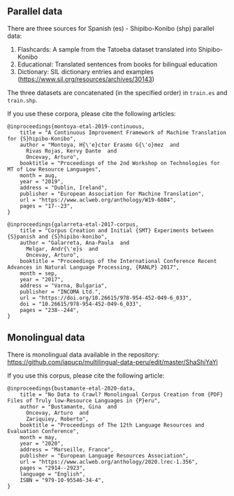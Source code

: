## Parallel data

There are three sources for Spanish (es) - Shipibo-Konibo (shp) parallel data:

1. Flashcards: A sample from the Tatoeba dataset translated into Shipibo-Konibo
2. Educational: Translated sentences from books for bilingual education
3. Dictionary: SIL dictionary entries and examples (https://www.sil.org/resources/archives/30143)

The three datasets are concatenated (in the specified order) in ```train.es``` and ```train.shp```.

If you use these corpora, please cite the following articles:
```
@inproceedings{montoya-etal-2019-continuous,
    title = "A Continuous Improvement Framework of Machine Translation for {S}hipibo-Konibo",
    author = "Montoya, H{\'e}ctor Erasmo G{\'o}mez  and
      Rivas Rojas, Kervy Dante  and
      Oncevay, Arturo",
    booktitle = "Proceedings of the 2nd Workshop on Technologies for MT of Low Resource Languages",
    month = aug,
    year = "2019",
    address = "Dublin, Ireland",
    publisher = "European Association for Machine Translation",
    url = "https://www.aclweb.org/anthology/W19-6804",
    pages = "17--23",
}
```
```
@inproceedings{galarreta-etal-2017-corpus,
    title = "Corpus Creation and Initial {SMT} Experiments between {S}panish and {S}hipibo-konibo",
    author = "Galarreta, Ana-Paula  and
      Melgar, Andr{\'e}s  and
      Oncevay, Arturo",
    booktitle = "Proceedings of the International Conference Recent Advances in Natural Language Processing, {RANLP} 2017",
    month = sep,
    year = "2017",
    address = "Varna, Bulgaria",
    publisher = "INCOMA Ltd.",
    url = "https://doi.org/10.26615/978-954-452-049-6_033",
    doi = "10.26615/978-954-452-049-6_033",
    pages = "238--244",
}
```

## Monolingual data

There is monolingual data available in the repository: https://github.com/iapucp/multilingual-data-peru/edit/master/ShaShiYaYi

If you use this corpus, please cite the following article:
```
@inproceedings{bustamante-etal-2020-data,
    title = "No Data to Crawl? Monolingual Corpus Creation from {PDF} Files of Truly low-Resource Languages in {P}eru",
    author = "Bustamante, Gina  and
      Oncevay, Arturo  and
      Zariquiey, Roberto",
    booktitle = "Proceedings of The 12th Language Resources and Evaluation Conference",
    month = may,
    year = "2020",
    address = "Marseille, France",
    publisher = "European Language Resources Association",
    url = "https://www.aclweb.org/anthology/2020.lrec-1.356",
    pages = "2914--2923",
    language = "English",
    ISBN = "979-10-95546-34-4",
}
```
